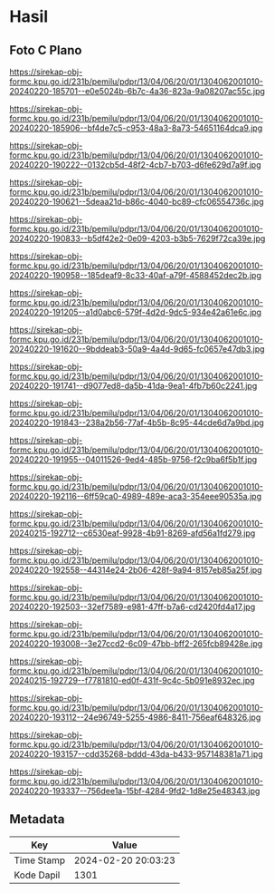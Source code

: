 # Hasil

## Foto C Plano

https://sirekap-obj-formc.kpu.go.id/231b/pemilu/pdpr/13/04/06/20/01/1304062001010-20240220-185701--e0e5024b-6b7c-4a36-823a-9a08207ac55c.jpg

https://sirekap-obj-formc.kpu.go.id/231b/pemilu/pdpr/13/04/06/20/01/1304062001010-20240220-185906--bf4de7c5-c953-48a3-8a73-54651164dca9.jpg

https://sirekap-obj-formc.kpu.go.id/231b/pemilu/pdpr/13/04/06/20/01/1304062001010-20240220-190222--0132cb5d-48f2-4cb7-b703-d6fe629d7a9f.jpg

https://sirekap-obj-formc.kpu.go.id/231b/pemilu/pdpr/13/04/06/20/01/1304062001010-20240220-190621--5deaa21d-b86c-4040-bc89-cfc06554736c.jpg

https://sirekap-obj-formc.kpu.go.id/231b/pemilu/pdpr/13/04/06/20/01/1304062001010-20240220-190833--b5df42e2-0e09-4203-b3b5-7629f72ca39e.jpg

https://sirekap-obj-formc.kpu.go.id/231b/pemilu/pdpr/13/04/06/20/01/1304062001010-20240220-190958--185deaf9-8c33-40af-a79f-4588452dec2b.jpg

https://sirekap-obj-formc.kpu.go.id/231b/pemilu/pdpr/13/04/06/20/01/1304062001010-20240220-191205--a1d0abc6-579f-4d2d-9dc5-934e42a61e6c.jpg

https://sirekap-obj-formc.kpu.go.id/231b/pemilu/pdpr/13/04/06/20/01/1304062001010-20240220-191620--9bddeab3-50a9-4a4d-9d65-fc0657e47db3.jpg

https://sirekap-obj-formc.kpu.go.id/231b/pemilu/pdpr/13/04/06/20/01/1304062001010-20240220-191741--d9077ed8-da5b-41da-9ea1-4fb7b60c2241.jpg

https://sirekap-obj-formc.kpu.go.id/231b/pemilu/pdpr/13/04/06/20/01/1304062001010-20240220-191843--238a2b56-77af-4b5b-8c95-44cde6d7a9bd.jpg

https://sirekap-obj-formc.kpu.go.id/231b/pemilu/pdpr/13/04/06/20/01/1304062001010-20240220-191955--04011526-9ed4-485b-9756-f2c9ba6f5b1f.jpg

https://sirekap-obj-formc.kpu.go.id/231b/pemilu/pdpr/13/04/06/20/01/1304062001010-20240220-192116--6ff59ca0-4989-489e-aca3-354eee90535a.jpg

https://sirekap-obj-formc.kpu.go.id/231b/pemilu/pdpr/13/04/06/20/01/1304062001010-20240215-192712--c6530eaf-9928-4b91-8269-afd56a1fd279.jpg

https://sirekap-obj-formc.kpu.go.id/231b/pemilu/pdpr/13/04/06/20/01/1304062001010-20240220-192558--44314e24-2b06-428f-9a94-8157eb85a25f.jpg

https://sirekap-obj-formc.kpu.go.id/231b/pemilu/pdpr/13/04/06/20/01/1304062001010-20240220-192503--32ef7589-e981-47ff-b7a6-cd2420fd4a17.jpg

https://sirekap-obj-formc.kpu.go.id/231b/pemilu/pdpr/13/04/06/20/01/1304062001010-20240220-193008--3e27ccd2-6c09-47bb-bff2-265fcb89428e.jpg

https://sirekap-obj-formc.kpu.go.id/231b/pemilu/pdpr/13/04/06/20/01/1304062001010-20240215-192729--f7781810-ed0f-431f-9c4c-5b091e8932ec.jpg

https://sirekap-obj-formc.kpu.go.id/231b/pemilu/pdpr/13/04/06/20/01/1304062001010-20240220-193112--24e96749-5255-4986-8411-756eaf648326.jpg

https://sirekap-obj-formc.kpu.go.id/231b/pemilu/pdpr/13/04/06/20/01/1304062001010-20240220-193157--cdd35268-bddd-43da-b433-957148381a71.jpg

https://sirekap-obj-formc.kpu.go.id/231b/pemilu/pdpr/13/04/06/20/01/1304062001010-20240220-193337--756dee1a-15bf-4284-9fd2-1d8e25e48343.jpg


## Metadata

| Key        | Value               |
| ---------- | ------------------- |
| Time Stamp | 2024-02-20 20:03:23 |
| Kode Dapil | 1301                |



